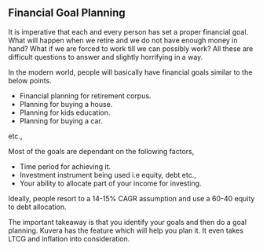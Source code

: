 ## Financial Goal Planning

It is imperative that each and every person has set a proper financial goal. What will happen when we retire and we do not have enough money in hand? What if we are forced to work till we can possibly work? All these are difficult questions to answer and slightly horrifying in a way. 

In the modern world, people will basically have financial goals similar to the below points.

- Financial planning for retirement corpus.
- Planning for buying a house.
- Planning for kids education.
- Planning for buying a car.

etc.,

Most of the goals are dependant on the following factors,

- Time period for achieving it.
- Investment instrument being used i.e equity, debt etc.,
- Your ability to allocate part of your income for investing.

Ideally, people resort to a 14-15% CAGR assumption and use a 60-40 equity to debt allocation. 

The important takeaway is that you identify your goals and then do a goal planning. Kuvera has the feature which will help you plan it. It even takes LTCG and inflation into consideration.




